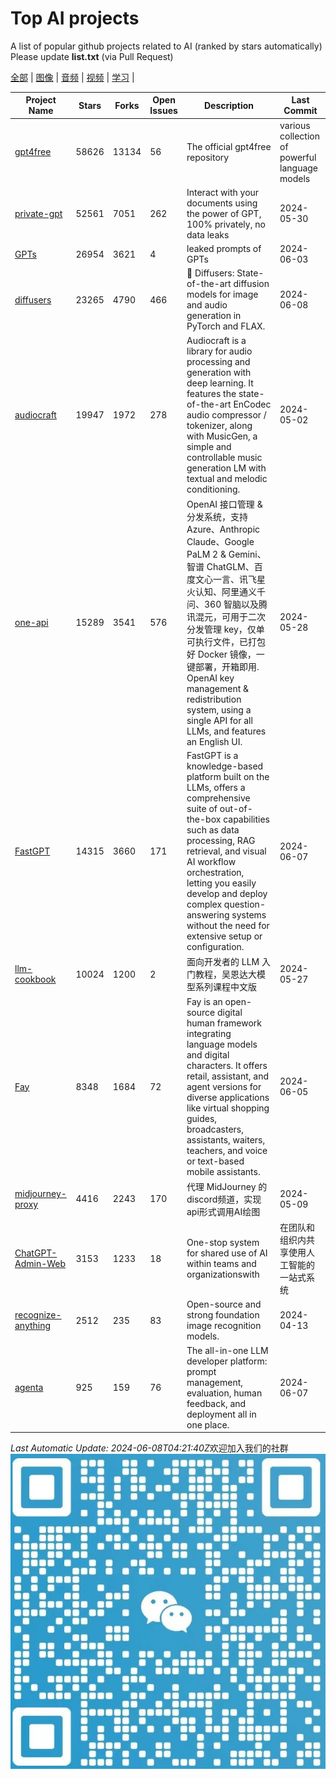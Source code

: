 # Top AI projects
A list of popular github projects related to AI (ranked by stars automatically)
Please update **list.txt** (via Pull Request)

<a href="./README.md">全部</a> |   <a href="./READMEpicture.md">图像</a> |   <a href="./READMEaudio.md">音频</a> | <a href="./READMEvideo.md">视频</a> | <a href="./READMElearn.md">学习</a> | 

| Project Name | Stars | Forks | Open Issues | Description | Last Commit |
| ------------ | ----- | ----- | ----------- | ----------- | ----------- |
| [gpt4free](https://github.com/xtekky/gpt4free) | 58626 | 13134 | 56 | The official gpt4free repository | various collection of powerful language models | 2024-06-05 |
| [private-gpt](https://github.com/zylon-ai/private-gpt) | 52561 | 7051 | 262 | Interact with your documents using the power of GPT, 100% privately, no data leaks | 2024-05-30 |
| [GPTs](https://github.com/linexjlin/GPTs) | 26954 | 3621 | 4 | leaked prompts of GPTs | 2024-06-03 |
| [diffusers](https://github.com/huggingface/diffusers) | 23265 | 4790 | 466 | 🤗 Diffusers: State-of-the-art diffusion models for image and audio generation in PyTorch and FLAX. | 2024-06-08 |
| [audiocraft](https://github.com/facebookresearch/audiocraft) | 19947 | 1972 | 278 | Audiocraft is a library for audio processing and generation with deep learning. It features the state-of-the-art EnCodec audio compressor / tokenizer, along with MusicGen, a simple and controllable music generation LM with textual and melodic conditioning. | 2024-05-02 |
| [one-api](https://github.com/songquanpeng/one-api) | 15289 | 3541 | 576 | OpenAI 接口管理 & 分发系统，支持 Azure、Anthropic Claude、Google PaLM 2 & Gemini、智谱 ChatGLM、百度文心一言、讯飞星火认知、阿里通义千问、360 智脑以及腾讯混元，可用于二次分发管理 key，仅单可执行文件，已打包好 Docker 镜像，一键部署，开箱即用. OpenAI key management & redistribution system, using a single API for all LLMs, and features an English UI. | 2024-05-28 |
| [FastGPT](https://github.com/labring/FastGPT) | 14315 | 3660 | 171 | FastGPT is a knowledge-based platform built on the LLMs, offers a comprehensive suite of out-of-the-box capabilities such as data processing, RAG retrieval, and visual AI workflow orchestration, letting you easily develop and deploy complex question-answering systems without the need for extensive setup or configuration. | 2024-06-07 |
| [llm-cookbook](https://github.com/datawhalechina/llm-cookbook) | 10024 | 1200 | 2 | 面向开发者的 LLM 入门教程，吴恩达大模型系列课程中文版 | 2024-05-27 |
| [Fay](https://github.com/xszyou/Fay) | 8348 | 1684 | 72 | Fay is an open-source digital human framework integrating language models and digital characters. It offers retail, assistant, and agent versions for diverse applications like virtual shopping guides, broadcasters, assistants, waiters, teachers, and voice or text-based mobile assistants. | 2024-06-05 |
| [midjourney-proxy](https://github.com/novicezk/midjourney-proxy) | 4416 | 2243 | 170 | 代理 MidJourney 的discord频道，实现api形式调用AI绘图 | 2024-05-09 |
| [ChatGPT-Admin-Web](https://github.com/AprilNEA/ChatGPT-Admin-Web) | 3153 | 1233 | 18 | One-stop system for shared use of AI within teams and organizationswith | 在团队和组织内共享使用人工智能的一站式系统 | 2023-12-27 |
| [recognize-anything](https://github.com/xinyu1205/recognize-anything) | 2512 | 235 | 83 | Open-source and strong foundation image recognition models. | 2024-04-13 |
| [agenta](https://github.com/Agenta-AI/agenta) | 925 | 159 | 76 | The all-in-one LLM developer platform: prompt management, evaluation, human feedback, and deployment all in one place. | 2024-06-07 |

*Last Automatic Update: 2024-06-08T04:21:40Z*欢迎加入我们的社群 ![](https://raw.githubusercontent.com/mouuii/picture/master/weichat.jpg) 
